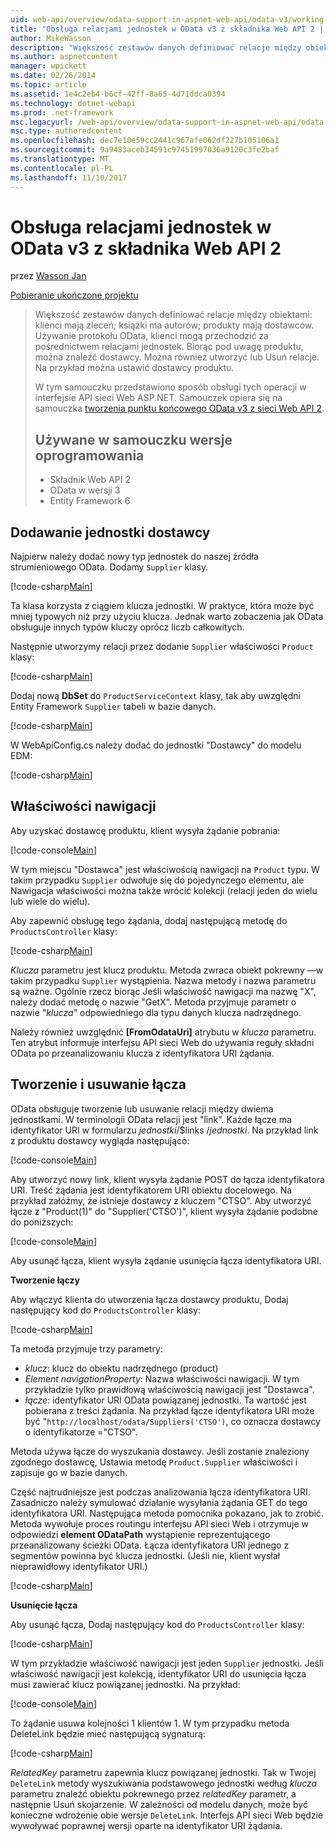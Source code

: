 ```yaml
---
uid: web-api/overview/odata-support-in-aspnet-web-api/odata-v3/working-with-entity-relations
title: "Obsługa relacjami jednostek w OData v3 z składnika Web API 2 | Dokumentacja firmy Microsoft"
author: MikeWasson
description: "Większość zestawów danych definiować relacje między obiektami: klienci mają zleceń; książki ma autorów; produkty mają dostawców. Używanie protokołu OData, klientów można przechodzić przez..."
ms.author: aspnetcontent
manager: wpickett
ms.date: 02/26/2014
ms.topic: article
ms.assetid: 1e4c2eb4-b6cf-42ff-8a65-4d71ddca0394
ms.technology: dotnet-webapi
ms.prod: .net-framework
msc.legacyurl: /web-api/overview/odata-support-in-aspnet-web-api/odata-v3/working-with-entity-relations
msc.type: authoredcontent
ms.openlocfilehash: dec7e10e59cc2441c967afe062df227b105106a1
ms.sourcegitcommit: 9a9483aceb34591c97451997036a9120c3fe2baf
ms.translationtype: MT
ms.contentlocale: pl-PL
ms.lasthandoff: 11/10/2017
---
```

<a name="supporting-entity-relations-in-odata-v3-with-web-api-2"></a>Obsługa relacjami jednostek w OData v3 z składnika Web API 2
====================
przez [Wasson Jan](https://github.com/MikeWasson)

[Pobieranie ukończone projektu](http://code.msdn.microsoft.com/ASPNET-Web-API-OData-cecdb524)

> Większość zestawów danych definiować relacje między obiektami: klienci mają zleceń; książki ma autorów; produkty mają dostawców. Używanie protokołu OData, klienci mogą przechodzić za pośrednictwem relacjami jednostek. Biorąc pod uwagę produktu, można znaleźć dostawcy. Można również utworzyć lub Usuń relacje. Na przykład można ustawić dostawcy produktu.
> 
> W tym samouczku przedstawiono sposób obsługi tych operacji w interfejsie API sieci Web ASP.NET. Samouczek opiera się na samouczka [tworzenia punktu końcowego OData v3 z sieci Web API 2](creating-an-odata-endpoint.md).
> 
> ## <a name="software-versions-used-in-the-tutorial"></a>Używane w samouczku wersje oprogramowania
> 
> 
> - Składnik Web API 2
> - OData w wersji 3
> - Entity Framework 6


## <a name="add-a-supplier-entity"></a>Dodawanie jednostki dostawcy

Najpierw należy dodać nowy typ jednostek do naszej źródła strumieniowego OData. Dodamy `Supplier` klasy.

[!code-csharp[Main](working-with-entity-relations/samples/sample1.cs)]

Ta klasa korzysta z ciągiem klucza jednostki. W praktyce, która może być mniej typowych niż przy użyciu klucza. Jednak warto zobaczenia jak OData obsługuje innych typów kluczy oprócz liczb całkowitych.

Następnie utworzymy relacji przez dodanie `Supplier` właściwości `Product` klasy:

[!code-csharp[Main](working-with-entity-relations/samples/sample2.cs)]

Dodaj nową **DbSet** do `ProductServiceContext` klasy, tak aby uwzględni Entity Framework `Supplier` tabeli w bazie danych.

[!code-csharp[Main](working-with-entity-relations/samples/sample3.cs?highlight=9)]

W WebApiConfig.cs należy dodać do jednostki "Dostawcy" do modelu EDM:

[!code-csharp[Main](working-with-entity-relations/samples/sample4.cs?highlight=4)]

## <a name="navigation-properties"></a>Właściwości nawigacji

Aby uzyskać dostawcę produktu, klient wysyła żądanie pobrania:

[!code-console[Main](working-with-entity-relations/samples/sample5.cmd)]

W tym miejscu "Dostawca" jest właściwością nawigacji na `Product` typu. W takim przypadku `Supplier` odwołuje się do pojedynczego elementu, ale Nawigacja właściwości można także wrócić kolekcji (relacji jeden do wielu lub wiele do wielu).

Aby zapewnić obsługę tego żądania, dodaj następującą metodę do `ProductsController` klasy:

[!code-csharp[Main](working-with-entity-relations/samples/sample6.cs)]

*Klucza* parametru jest klucz produktu. Metoda zwraca obiekt pokrewny &#8212;w takim przypadku `Supplier` wystąpienia. Nazwa metody i nazwa parametru są ważne. Ogólnie rzecz biorąc Jeśli właściwość nawigacji ma nazwę "X", należy dodać metodę o nazwie "GetX". Metoda przyjmuje parametr o nazwie "*klucza*" odpowiedniego dla typu danych klucza nadrzędnego.

Należy również uwzględnić **[FromOdataUri]** atrybutu w *klucza* parametru. Ten atrybut informuje interfejsu API sieci Web do używania reguły składni OData po przeanalizowaniu klucza z identyfikatora URI żądania.

## <a name="creating-and-deleting-links"></a>Tworzenie i usuwanie łącza

OData obsługuje tworzenie lub usuwanie relacji między dwiema jednostkami. W terminologii OData relacji jest "link". Każde łącze ma identyfikator URI w formularzu *jednostki*/$links /*jednostki*. Na przykład link z produktu dostawcy wygląda następująco:

[!code-console[Main](working-with-entity-relations/samples/sample7.cmd)]

Aby utworzyć nowy link, klient wysyła żądanie POST do łącza identyfikatora URI. Treść żądania jest identyfikatorem URI obiektu docelowego. Na przykład załóżmy, że istnieje dostawcy z kluczem "CTSO". Aby utworzyć łącze z "Product(1)" do "Supplier('CTSO')", klient wysyła żądanie podobne do poniższych:

[!code-console[Main](working-with-entity-relations/samples/sample8.cmd)]

Aby usunąć łącza, klient wysyła żądanie usunięcia łącza identyfikatora URI.

**Tworzenie łączy**

Aby włączyć klienta do utworzenia łącza dostawcy produktu, Dodaj następujący kod do `ProductsController` klasy:

[!code-csharp[Main](working-with-entity-relations/samples/sample9.cs)]

Ta metoda przyjmuje trzy parametry:

- *klucz*: klucz do obiektu nadrzędnego (product)
- *Element navigationProperty*: Nazwa właściwości nawigacji. W tym przykładzie tylko prawidłową właściwością nawigacji jest "Dostawca".
- *łącze*: identyfikator URI OData powiązanej jednostki. Ta wartość jest pobierana z treści żądania. Na przykład łącze identyfikatora URI może być "`http://localhost/odata/Suppliers('CTSO')`, co oznacza dostawcy o identyfikatorze ="CTSO".

Metoda używa łącze do wyszukania dostawcy. Jeśli zostanie znaleziony zgodnego dostawcę, Ustawia metodę `Product.Supplier` właściwości i zapisuje go w bazie danych.

Część najtrudniejsze jest podczas analizowania łącza identyfikatora URI. Zasadniczo należy symulować działanie wysyłania żądania GET do tego identyfikatora URI. Następująca metoda pomocnika pokazano, jak to zrobić. Metoda wywołuje proces routingu interfejsu API sieci Web i otrzymuje w odpowiedzi **element ODataPath** wystąpienie reprezentującego przeanalizowany ścieżki OData. Łącza identyfikatora URI jednego z segmentów powinna być klucza jednostki. (Jeśli nie, klient wysłał nieprawidłowy identyfikator URI.)

[!code-csharp[Main](working-with-entity-relations/samples/sample10.cs)]

**Usunięcie łącza**

Aby usunąć łącza, Dodaj następujący kod do `ProductsController` klasy:

[!code-csharp[Main](working-with-entity-relations/samples/sample11.cs)]

W tym przykładzie właściwość nawigacji jest jeden `Supplier` jednostki. Jeśli właściwość nawigacji jest kolekcją, identyfikator URI do usunięcia łącza musi zawierać klucz powiązanej jednostki. Na przykład:

[!code-console[Main](working-with-entity-relations/samples/sample12.cmd)]

To żądanie usuwa kolejności 1 klientów 1. W tym przypadku metoda DeleteLink będzie mieć następującą sygnaturą:

[!code-csharp[Main](working-with-entity-relations/samples/sample13.cs)]

*RelatedKey* parametru zapewnia klucz powiązanej jednostki. Tak w Twojej `DeleteLink` metody wyszukiwania podstawowego jednostki według *klucza* parametru znaleźć obiektu pokrewnego przez *relatedKey* parametr, a następnie Usuń skojarzenie. W zależności od modelu danych, może być konieczne wdrożenie obie wersje `DeleteLink`. Interfejs API sieci Web będzie wywoływać poprawnej wersji oparte na identyfikator URI żądania.
